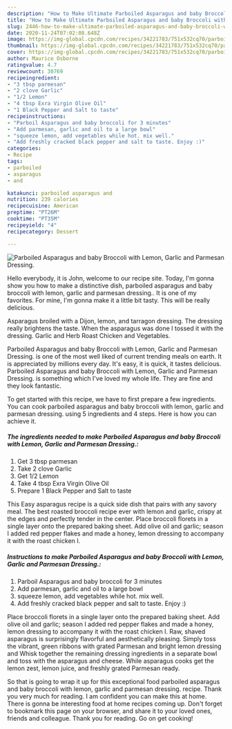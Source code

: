```yaml
---
description: "How to Make Ultimate Parboiled Asparagus and baby Broccoli with Lemon, Garlic and Parmesan Dressing."
title: "How to Make Ultimate Parboiled Asparagus and baby Broccoli with Lemon, Garlic and Parmesan Dressing."
slug: 2446-how-to-make-ultimate-parboiled-asparagus-and-baby-broccoli-with-lemon-garlic-and-parmesan-dressing
date: 2020-11-24T07:02:08.648Z
image: https://img-global.cpcdn.com/recipes/34221783/751x532cq70/parboiled-asparagus-and-baby-broccoli-with-lemon-garlic-and-parmesan-dressing-recipe-main-photo.jpg
thumbnail: https://img-global.cpcdn.com/recipes/34221783/751x532cq70/parboiled-asparagus-and-baby-broccoli-with-lemon-garlic-and-parmesan-dressing-recipe-main-photo.jpg
cover: https://img-global.cpcdn.com/recipes/34221783/751x532cq70/parboiled-asparagus-and-baby-broccoli-with-lemon-garlic-and-parmesan-dressing-recipe-main-photo.jpg
author: Maurice Osborne
ratingvalue: 4.7
reviewcount: 30769
recipeingredient:
- "3 tbsp parmesan"
- "2 clove Garlic"
- "1/2 Lemon"
- "4 tbsp Exra Virgin Olive Oil"
- "1 Black Pepper and Salt to taste"
recipeinstructions:
- "Parboil Asparagus and baby broccoli for 3 minutes"
- "Add parmesan, garlic and oil to a large bowl"
- "squeeze lemon, add vegetables while hot. mix well."
- "Add freshly cracked black pepper and salt to taste. Enjoy :)"
categories:
- Recipe
tags:
- parboiled
- asparagus
- and

katakunci: parboiled asparagus and 
nutrition: 239 calories
recipecuisine: American
preptime: "PT26M"
cooktime: "PT35M"
recipeyield: "4"
recipecategory: Dessert

---
```



![Parboiled Asparagus and baby Broccoli with Lemon, Garlic and Parmesan Dressing.](https://img-global.cpcdn.com/recipes/34221783/751x532cq70/parboiled-asparagus-and-baby-broccoli-with-lemon-garlic-and-parmesan-dressing-recipe-main-photo.jpg)

Hello everybody, it is John, welcome to our recipe site. Today, I'm gonna show you how to make a distinctive dish, parboiled asparagus and baby broccoli with lemon, garlic and parmesan dressing.. It is one of my favorites. For mine, I'm gonna make it a little bit tasty. This will be really delicious.

Asparagus broiled with a Dijon, lemon, and tarragon dressing. The dressing really brightens the taste. When the asparagus was done I tossed it with the dressing. Garlic and Herb Roast Chicken and Vegetables.

Parboiled Asparagus and baby Broccoli with Lemon, Garlic and Parmesan Dressing. is one of the most well liked of current trending meals on earth. It is appreciated by millions every day. It's easy, it is quick, it tastes delicious. Parboiled Asparagus and baby Broccoli with Lemon, Garlic and Parmesan Dressing. is something which I've loved my whole life. They are fine and they look fantastic.


To get started with this recipe, we have to first prepare a few ingredients. You can cook parboiled asparagus and baby broccoli with lemon, garlic and parmesan dressing. using 5 ingredients and 4 steps. Here is how you can achieve it.

<!--inarticleads1-->

##### The ingredients needed to make Parboiled Asparagus and baby Broccoli with Lemon, Garlic and Parmesan Dressing.:

1. Get 3 tbsp parmesan
1. Take 2 clove Garlic
1. Get 1/2 Lemon
1. Take 4 tbsp Exra Virgin Olive Oil
1. Prepare 1 Black Pepper and Salt to taste


This Easy asparagus recipe is a quick side dish that pairs with any savory meal. The best roasted broccoli recipe ever with lemon and garlic, crispy at the edges and perfectly tender in the center. Place broccoli florets in a single layer onto the prepared baking sheet. Add olive oil and garlic; season I added red pepper flakes and made a honey, lemon dressing to accompany it with the roast chicken I. 

<!--inarticleads2-->

##### Instructions to make Parboiled Asparagus and baby Broccoli with Lemon, Garlic and Parmesan Dressing.:

1. Parboil Asparagus and baby broccoli for 3 minutes
1. Add parmesan, garlic and oil to a large bowl
1. squeeze lemon, add vegetables while hot. mix well.
1. Add freshly cracked black pepper and salt to taste. Enjoy :)


Place broccoli florets in a single layer onto the prepared baking sheet. Add olive oil and garlic; season I added red pepper flakes and made a honey, lemon dressing to accompany it with the roast chicken I. Raw, shaved asparagus is surprisingly flavorful and aesthetically pleasing. Simply toss the vibrant, green ribbons with grated Parmesan and bright lemon dressing and Whisk together the remaining dressing ingredients in a separate bowl and toss with the asparagus and cheese. While asparagus cooks get the lemon zest, lemon juice, and freshly grated Parmesan ready. 

So that is going to wrap it up for this exceptional food parboiled asparagus and baby broccoli with lemon, garlic and parmesan dressing. recipe. Thank you very much for reading. I am confident you can make this at home. There is gonna be interesting food at home recipes coming up. Don't forget to bookmark this page on your browser, and share it to your loved ones, friends and colleague. Thank you for reading. Go on get cooking!
